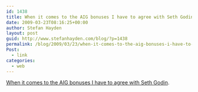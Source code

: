 ```yaml
---
id: 1438
title: When it comes to the AIG bonuses I have to agree with Seth Godin
date: 2009-03-23T08:16:25+00:00
author: Stefan Hayden
layout: post
guid: http://www.stefanhayden.com/blog/?p=1438
permalink: /blog/2009/03/23/when-it-comes-to-the-aig-bonuses-i-have-to-agree-with-seth-godin/
Post:
  - link
categories:
  - web
---
```

<a href="http://sethgodin.typepad.com/seths_blog/2009/03/the-myth-of-big-salaries-its-all-marketing.html">When it comes to the AIG bonuses I have to agree with Seth Godin</a>.